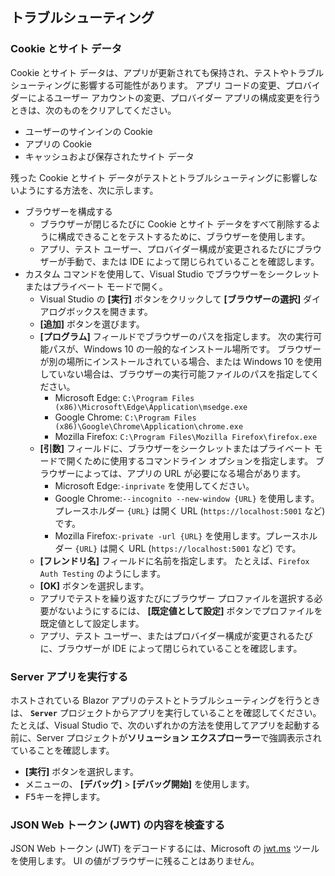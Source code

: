 ## <a name="troubleshoot"></a>トラブルシューティング

### <a name="cookies-and-site-data"></a>Cookie とサイト データ

Cookie とサイト データは、アプリが更新されても保持され、テストやトラブルシューティングに影響する可能性があります。 アプリ コードの変更、プロバイダーによるユーザー アカウントの変更、プロバイダー アプリの構成変更を行うときは、次のものをクリアしてください。

* ユーザーのサインインの Cookie
* アプリの Cookie
* キャッシュおよび保存されたサイト データ

残った Cookie とサイト データがテストとトラブルシューティングに影響しないようにする方法を、次に示します。

* ブラウザーを構成する
  * ブラウザーが閉じるたびに Cookie とサイト データをすべて削除するように構成できることをテストするために、ブラウザーを使用します。
  * アプリ、テスト ユーザー、プロバイダー構成が変更されるたびにブラウザーが手動で、または IDE によって閉じられていることを確認します。
* カスタム コマンドを使用して、Visual Studio でブラウザーをシークレットまたはプライベート モードで開く。
  * Visual Studio の **[実行]** ボタンをクリックして **[ブラウザーの選択]** ダイアログボックスを開きます。
  * **[追加]** ボタンを選びます。
  * **[プログラム]** フィールドでブラウザーのパスを指定します。 次の実行可能パスが、Windows 10 の一般的なインストール場所です。 ブラウザーが別の場所にインストールされている場合、または Windows 10 を使用していない場合は、ブラウザーの実行可能ファイルのパスを指定してください。
    * Microsoft Edge: `C:\Program Files (x86)\Microsoft\Edge\Application\msedge.exe`
    * Google Chrome: `C:\Program Files (x86)\Google\Chrome\Application\chrome.exe`
    * Mozilla Firefox: `C:\Program Files\Mozilla Firefox\firefox.exe`
  * **[引数]** フィールドに、ブラウザーをシークレットまたはプライベート モードで開くために使用するコマンドライン オプションを指定します。 ブラウザーによっては、アプリの URL が必要になる場合があります。
    * Microsoft Edge:`-inprivate` を使用してください。
    * Google Chrome:`--incognito --new-window {URL}` を使用します。プレースホルダー `{URL}` は開く URL (`https://localhost:5001` など) です。
    * Mozilla Firefox:`-private -url {URL}` を使用します。プレースホルダー `{URL}` は開く URL (`https://localhost:5001` など) です。
  * **[フレンドリ名]** フィールドに名前を指定します。 たとえば、`Firefox Auth Testing` のようにします。
  * **[OK]** ボタンを選択します。
  * アプリでテストを繰り返すたびにブラウザー プロファイルを選択する必要がないようにするには、 **[既定値として設定]** ボタンでプロファイルを既定値として設定します。
  * アプリ、テスト ユーザー、またはプロバイダー構成が変更されるたびに、ブラウザーが IDE によって閉じられていることを確認します。

### <a name="run-the-server-app"></a>Server アプリを実行する

ホストされている Blazor アプリのテストとトラブルシューティングを行うときは、 **`Server`** プロジェクトからアプリを実行していることを確認してください。 たとえば、Visual Studio で、次のいずれかの方法を使用してアプリを起動する前に、Server プロジェクトが**ソリューション エクスプローラー**で強調表示されていることを確認します。

* **[実行]** ボタンを選択します。
* メニューの、 **[デバッグ]**  >  **[デバッグ開始]** を使用します。
* <kbd>F5</kbd>キーを押します。

### <a name="inspect-the-content-of-a-json-web-token-jwt"></a>JSON Web トークン (JWT) の内容を検査する

JSON Web トークン (JWT) をデコードするには、Microsoft の [jwt.ms](https://jwt.ms/) ツールを使用します。 UI の値がブラウザーに残ることはありません。
